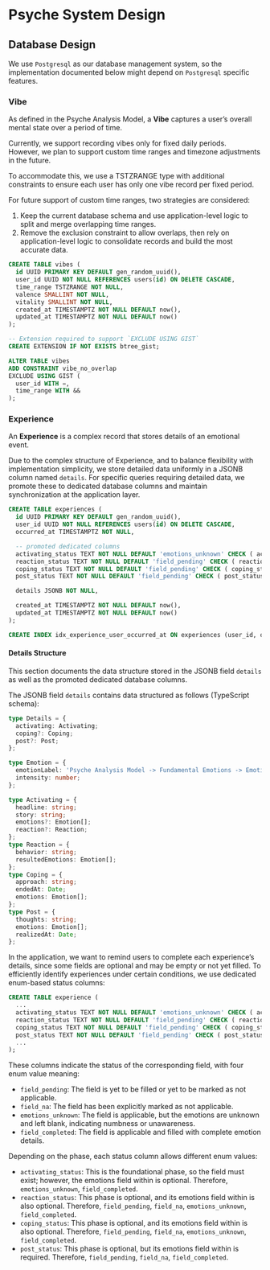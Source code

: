 # Psyche System Design

## Database Design

We use `Postgresql` as our database management system, so the implementation documented below might depend on `Postgresql` specific features.

### Vibe

As defined in the Psyche Analysis Model, a **Vibe** captures a user’s overall mental state over a period of time.

Currently, we support recording vibes only for fixed daily periods.  
However, we plan to support custom time ranges and timezone adjustments in the future.

To accommodate this, we use a TSTZRANGE type with additional constraints to ensure each user has only one vibe record per fixed period.

For future support of custom time ranges, two strategies are considered:

1. Keep the current database schema and use application-level logic to split and merge overlapping time ranges.
2. Remove the exclusion constraint to allow overlaps, then rely on application-level logic to consolidate records and build the most accurate data.

```sql
CREATE TABLE vibes (
  id UUID PRIMARY KEY DEFAULT gen_random_uuid(),
  user_id UUID NOT NULL REFERENCES users(id) ON DELETE CASCADE,
  time_range TSTZRANGE NOT NULL,
  valence SMALLINT NOT NULL,
  vitality SMALLINT NOT NULL,
  created_at TIMESTAMPTZ NOT NULL DEFAULT now(),
  updated_at TIMESTAMPTZ NOT NULL DEFAULT now()
);

-- Extension required to support `EXCLUDE USING GIST`
CREATE EXTENSION IF NOT EXISTS btree_gist;

ALTER TABLE vibes
ADD CONSTRAINT vibe_no_overlap
EXCLUDE USING GIST (
  user_id WITH =,
  time_range WITH &&
);
```

### Experience

An **Experience** is a complex record that stores details of an emotional event.

Due to the complex structure of Experience, and to balance flexibility with implementation simplicity, we store detailed data uniformly in a JSONB column named `details`.
For specific queries requiring detailed data, we promote these to dedicated database columns and maintain synchronization at the application layer.

```sql
CREATE TABLE experiences (
  id UUID PRIMARY KEY DEFAULT gen_random_uuid(),
  user_id UUID NOT NULL REFERENCES users(id) ON DELETE CASCADE,
  occurred_at TIMESTAMPTZ NOT NULL,

  -- promoted dedicated columns
  activating_status TEXT NOT NULL DEFAULT 'emotions_unknown' CHECK ( activating_status IN ('emotions_unknown', 'field_completed')),
  reaction_status TEXT NOT NULL DEFAULT 'field_pending' CHECK ( reaction_status IN ('field_pending', 'field_na', 'emotions_unknown', 'field_completed')),
  coping_status TEXT NOT NULL DEFAULT 'field_pending' CHECK ( coping_status IN ('field_pending', 'field_na', 'emotions_unknown', 'field_completed')),
  post_status TEXT NOT NULL DEFAULT 'field_pending' CHECK ( post_status IN ('field_pending', 'field_na', 'field_completed')),

  details JSONB NOT NULL,

  created_at TIMESTAMPTZ NOT NULL DEFAULT now(),
  updated_at TIMESTAMPTZ NOT NULL DEFAULT now()
);

CREATE INDEX idx_experience_user_occurred_at ON experiences (user_id, occurred_at);
```

#### Details Structure

This section documents the data structure stored in the JSONB field `details` as well as the promoted dedicated database columns.

The JSONB field `details` contains data structured as follows (TypeScript schema):

```ts
type Details = {
  activating: Activating;
  coping?: Coping;
  post?: Post;
};

type Emotion = {
  emotionLabel: 'Psyche Analysis Model -> Fundamental Emotions -> Emotion List';
  intensity: number;
};

type Activating = {
  headline: string;
  story: string;
  emotions?: Emotion[];
  reaction?: Reaction;
};
type Reaction = {
  behavior: string;
  resultedEmotions: Emotion[];
};
type Coping = {
  approach: string;
  endedAt: Date;
  emotions: Emotion[];
};
type Post = {
  thoughts: string;
  emotions: Emotion[];
  realizedAt: Date;
};
```

In the application, we want to remind users to complete each experience’s details, since some fields are optional and may be empty or not yet filled.
To efficiently identify experiences under certain conditions, we use dedicated enum-based status columns:

```sql
CREATE TABLE experience (
  ...
  activating_status TEXT NOT NULL DEFAULT 'emotions_unknown' CHECK ( activating_status IN ('emotions_unknown', 'field_completed')),
  reaction_status TEXT NOT NULL DEFAULT 'field_pending' CHECK ( reaction_status IN ('field_pending', 'field_na', 'emotions_unknown', 'field_completed')),
  coping_status TEXT NOT NULL DEFAULT 'field_pending' CHECK ( coping_status IN ('field_pending', 'field_na', 'emotions_unknown', 'field_completed')),
  post_status TEXT NOT NULL DEFAULT 'field_pending' CHECK ( post_status IN ('field_pending', 'field_na', 'field_completed')),
  ...
);
```

These columns indicate the status of the corresponding field, with four enum value meaning:

- `field_pending`: The field is yet to be filled or yet to be marked as not applicable.
- `field_na`: The field has been explicitly marked as not applicable.
- `emotions_unknown`: The field is applicable, but the emotions are unknown and left blank, indicating numbness or unawareness.
- `field_completed`: The field is applicable and filled with complete emotion details.

Depending on the phase, each status column allows different enum values:

- `activating_status`: This is the foundational phase, so the field must exist; however, the emotions field within is optional.
  Therefore, `emotions_unknown`, `field_completed`.
- `reaction_status`: This phase is optional, and its emotions field within is also optional.
  Therefore, `field_pending`, `field_na`, `emotions_unknown`, `field_completed`.
- `coping_status`: This phase is optional, and its emotions field within is also optional.
  Therefore, `field_pending`, `field_na`, `emotions_unknown`, `field_completed`.
- `post_status`: This phase is optional, but its emotions field within is required.
  Therefore, `field_pending`, `field_na`, `field_completed`.
